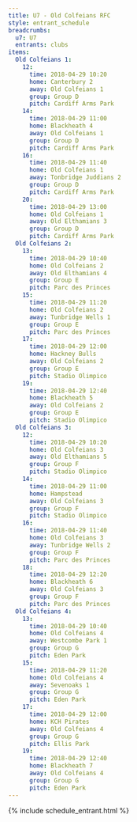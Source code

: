 ```yaml
---
title: U7 - Old Colfeians RFC
style: entrant_schedule
breadcrumbs:
  u7: U7
  entrants: clubs
items:
  Old Colfeians 1:
    12:
      time: 2018-04-29 10:20
      home: Canterbury 2
      away: Old Colfeians 1
      group: Group D
      pitch: Cardiff Arms Park
    14:
      time: 2018-04-29 11:00
      home: Blackheath 4
      away: Old Colfeians 1
      group: Group D
      pitch: Cardiff Arms Park
    16:
      time: 2018-04-29 11:40
      home: Old Colfeians 1
      away: Tonbridge Juddians 2
      group: Group D
      pitch: Cardiff Arms Park
    20:
      time: 2018-04-29 13:00
      home: Old Colfeians 1
      away: Old Elthamians 3
      group: Group D
      pitch: Cardiff Arms Park
  Old Colfeians 2:
    13:
      time: 2018-04-29 10:40
      home: Old Colfeians 2
      away: Old Elthamians 4
      group: Group E
      pitch: Parc des Princes
    15:
      time: 2018-04-29 11:20
      home: Old Colfeians 2
      away: Tunbridge Wells 1
      group: Group E
      pitch: Parc des Princes
    17:
      time: 2018-04-29 12:00
      home: Hackney Bulls
      away: Old Colfeians 2
      group: Group E
      pitch: Stadio Olimpico
    19:
      time: 2018-04-29 12:40
      home: Blackheath 5
      away: Old Colfeians 2
      group: Group E
      pitch: Stadio Olimpico
  Old Colfeians 3:
    12:
      time: 2018-04-29 10:20
      home: Old Colfeians 3
      away: Old Elthamians 5
      group: Group F
      pitch: Stadio Olimpico
    14:
      time: 2018-04-29 11:00
      home: Hampstead
      away: Old Colfeians 3
      group: Group F
      pitch: Stadio Olimpico
    16:
      time: 2018-04-29 11:40
      home: Old Colfeians 3
      away: Tunbridge Wells 2
      group: Group F
      pitch: Parc des Princes
    18:
      time: 2018-04-29 12:20
      home: Blackheath 6
      away: Old Colfeians 3
      group: Group F
      pitch: Parc des Princes
  Old Colfeians 4:
    13:
      time: 2018-04-29 10:40
      home: Old Colfeians 4
      away: Westcombe Park 1
      group: Group G
      pitch: Eden Park
    15:
      time: 2018-04-29 11:20
      home: Old Colfeians 4
      away: Sevenoaks 1
      group: Group G
      pitch: Eden Park
    17:
      time: 2018-04-29 12:00
      home: KCH Pirates
      away: Old Colfeians 4
      group: Group G
      pitch: Ellis Park
    19:
      time: 2018-04-29 12:40
      home: Blackheath 7
      away: Old Colfeians 4
      group: Group G
      pitch: Eden Park
---
```


{% include schedule_entrant.html %}
